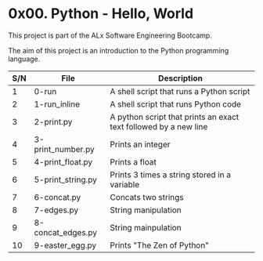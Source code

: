 # 0x00. Python - Hello, World

This project is part of the ALx Software Engineering Bootcamp.

The aim of this project is an introduction to the Python programming language.

| S/N | File | Description |
| --- | ---- | ----------- |
| 1 | 0-run | A shell script that runs a Python script |
| 2 | 1-run_inline | A shell script that runs Python code |
| 3 | 2-print.py | A python script that prints an exact text followed by a new line |
| 4 | 3-print_number.py | Prints an integer |
| 5 | 4-print_float.py | Prints a float |
| 6 | 5-print_string.py | Prints 3 times a string stored in a variable |
| 7 | 6-concat.py | Concats two strings |
| 8 | 7-edges.py | String manipulation |
| 9 | 8-concat_edges.py | String mainpulation |
| 10 | 9-easter_egg.py | Prints "The Zen of Python" |
